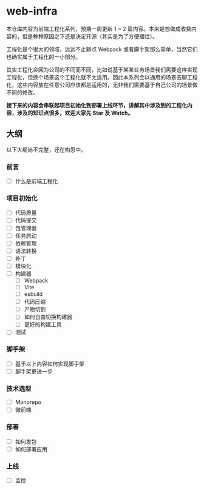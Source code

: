# web-infra

本仓库内容为前端工程化系列，预期一周更新 1 ~ 2 篇内容。本来是想做成收费内容的，但是种种原因之下还是决定开源（其实是为了方便摆烂）。

工程化是个很大的领域，远远不止聊点 Webpack 或者脚手架那么简单，当然它们也确实属于工程化的一小部分。

其实工程化会因为公司的不同而不同，比如说基于某某业务场景我们需要这样实现工程化，但换个场景这个工程化就不太适用。因此本系列会以通用的场景去聊工程化，这些内容放在任意公司应该都是适用的，无非我们需要基于自己公司的场景做不同的修改。

**接下来的内容会串联起项目初始化到部署上线环节，讲解其中涉及到的工程化内容，涉及的知识点很多，欢迎大家先 Star 及 Watch。**

## 大纲

以下大纲尚不完整，还在构思中。

### 前言
- [ ] 什么是前端工程化

### 项目初始化

- [ ] 代码质量
- [ ] 代码提交
- [ ] 包管理器
- [ ] 任务启动
- [ ] 依赖管理
- [ ] 语法转换
- [ ] 补丁
- [ ] 模块化
- [ ] 构建器
  - [ ] Webpack
  - [ ] Vite
  - [ ] esbuild
  - [ ] 代码压缩
  - [ ] 产物切割
  - [ ] 如何自由切换构建器
  - [ ] 更好的构建工具
- [ ] 测试
### 脚手架

- [ ] 基于以上内容如何实现脚手架
- [ ] 脚手架更进一步

### 技术选型

- [ ] Monorepo
- [ ] 微前端

### 部署

- [ ] 如何发包
- [ ] 如何部署应用

### 上线

- [ ] 监控